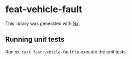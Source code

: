 # feat-vehicle-fault

This library was generated with [Nx](https://nx.dev).

## Running unit tests

Run `nx test feat-vehicle-fault` to execute the unit tests.
